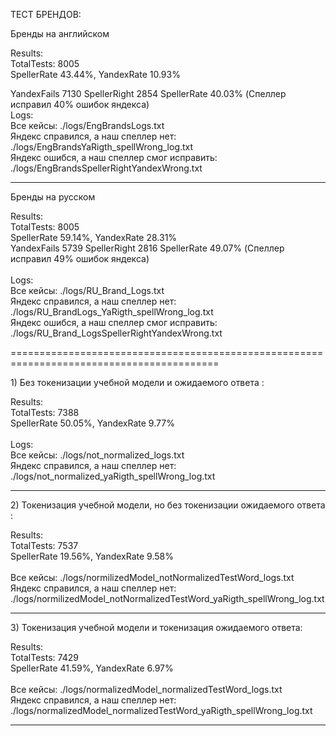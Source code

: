 ТЕСТ БРЕНДОВ:

<p>Бренды на английском</p>
Results:<br>
 TotalTests: 8005<br>
 SpellerRate 43.44%, YandexRate 10.93%<br>
 
 YandexFails 7130 SpellerRight 2854 SpellerRate 40.03% (Спеллер исправил 40% ошибок яндекса)<br>
Logs: <br>
Все кейсы: ./logs/EngBrandsLogs.txt <br>
Яндекс справился, а наш спеллер нет: ./logs/EngBrandsYaRigth_spellWrong_log.txt<br>
Яндекс ошибся, а наш спеллер смог исправить: ./logs/EngBrandsSpellerRightYandexWrong.txt<br>

----------------------------------------------------------------------------------------

<p>Бренды на русском</p>
Results:<br>
 TotalTests: 8005<br>
 SpellerRate 59.14%, YandexRate 28.31%<br>
 YandexFails 5739 SpellerRight 2816 SpellerRate 49.07%  (Спеллер исправил 49% ошибок яндекса)<br>
<br>
Logs: <br>
Все кейсы: ./logs/RU_Brand_Logs.txt <br>
Яндекс справился, а наш спеллер нет: ./logs/RU_BrandLogs_YaRigth_spellWrong_log.txt<br>
Яндекс ошибся, а наш спеллер смог исправить: ./logs/RU_Brand_LogsSpellerRightYandexWrong.txt<br>

==========================================================================================

<p>1) Без токенизации учебной модели и ожидаемого ответа : </p>
	Results: <br>
	TotalTests: 7388<br>
	SpellerRate 50.05%, YandexRate 9.77% <br><br>
Logs: <br>
Все кейсы: ./logs/not_normalized_logs.txt <br>
Яндекс справился, а наш спеллер нет: ./logs/not_normalized_yaRigth_spellWrong_log.txt

------------------------------------------------------------------------------------------

<p>2) Токенизация учебной модели, но без токенизации ожидаемого ответа : </p>
		Results: <br>
		TotalTests: 7537 <br>
		SpellerRate 19.56%, YandexRate 9.58% <br><br>
Все кейсы: ./logs/normilizedModel_notNormalizedTestWord_logs.txt<br>
Яндекс справился, а наш спеллер нет: ./logs/normilizedModel_notNormalizedTestWord_yaRigth_spellWrong_log.txt

------------------------------------------------------------------------------------------
<p>3) Токенизация учебной модели и токенизация ожидаемого ответа: </p>
		Results:<br>
		TotalTests: 7429<br>
		SpellerRate 41.59%, YandexRate 6.97%<br><br>
Все кейсы: ./logs/normalizedModel_normalizedTestWord_logs.txt<br>
Яндекс справился, а наш спеллер нет: ./logs/normalizedModel_normalizedTestWord_yaRigth_spellWrong_log.txt

------------------------------------------------------------------------------------------

